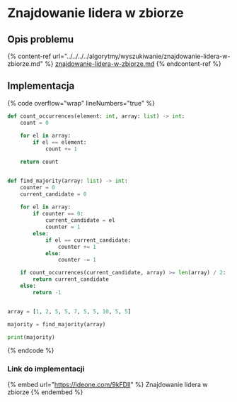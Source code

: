 # Znajdowanie lidera w zbiorze

## Opis problemu

{% content-ref url="../../../../algorytmy/wyszukiwanie/znajdowanie-lidera-w-zbiorze.md" %}
[znajdowanie-lidera-w-zbiorze.md](../../../../algorytmy/wyszukiwanie/znajdowanie-lidera-w-zbiorze.md)
{% endcontent-ref %}

## Implementacja

{% code overflow="wrap" lineNumbers="true" %}
```python
def count_occurrences(element: int, array: list) -> int:
    count = 0
    
    for el in array:
        if el == element:
            count += 1

    return count


def find_majority(array: list) -> int:
    counter = 0
    current_candidate = 0
    
    for el in array:
        if counter == 0:
            current_candidate = el
            counter = 1
        else:
            if el == current_candidate:
                counter += 1
            else:
                counter -= 1

    if count_occurrences(current_candidate, array) >= len(array) / 2:
        return current_candidate
    else:
        return -1


array = [1, 2, 5, 5, 7, 5, 5, 10, 5, 5]

majority = find_majority(array)

print(majority)
```
{% endcode %}

### Link do implementacji

{% embed url="https://ideone.com/9kFDlI" %}
Znajdowanie lidera w zbiorze
{% endembed %}
